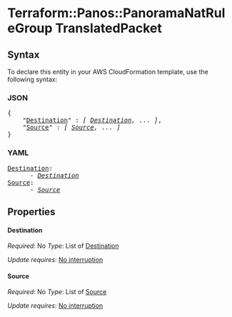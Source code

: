 # Terraform::Panos::PanoramaNatRuleGroup TranslatedPacket

## Syntax

To declare this entity in your AWS CloudFormation template, use the following syntax:

### JSON

<pre>
{
    "<a href="#destination" title="Destination">Destination</a>" : <i>[ <a href="translatedpacket-destination.md">Destination</a>, ... ]</i>,
    "<a href="#source" title="Source">Source</a>" : <i>[ <a href="translatedpacket-source.md">Source</a>, ... ]</i>
}
</pre>

### YAML

<pre>
<a href="#destination" title="Destination">Destination</a>: <i>
      - <a href="translatedpacket-destination.md">Destination</a></i>
<a href="#source" title="Source">Source</a>: <i>
      - <a href="translatedpacket-source.md">Source</a></i>
</pre>

## Properties

#### Destination

_Required_: No
_Type_: List of <a href="translatedpacket-destination.md">Destination</a>

_Update requires_: [No interruption](https://docs.aws.amazon.com/AWSCloudFormation/latest/UserGuide/using-cfn-updating-stacks-update-behaviors.html#update-no-interrupt)

#### Source

_Required_: No
_Type_: List of <a href="translatedpacket-source.md">Source</a>

_Update requires_: [No interruption](https://docs.aws.amazon.com/AWSCloudFormation/latest/UserGuide/using-cfn-updating-stacks-update-behaviors.html#update-no-interrupt)

